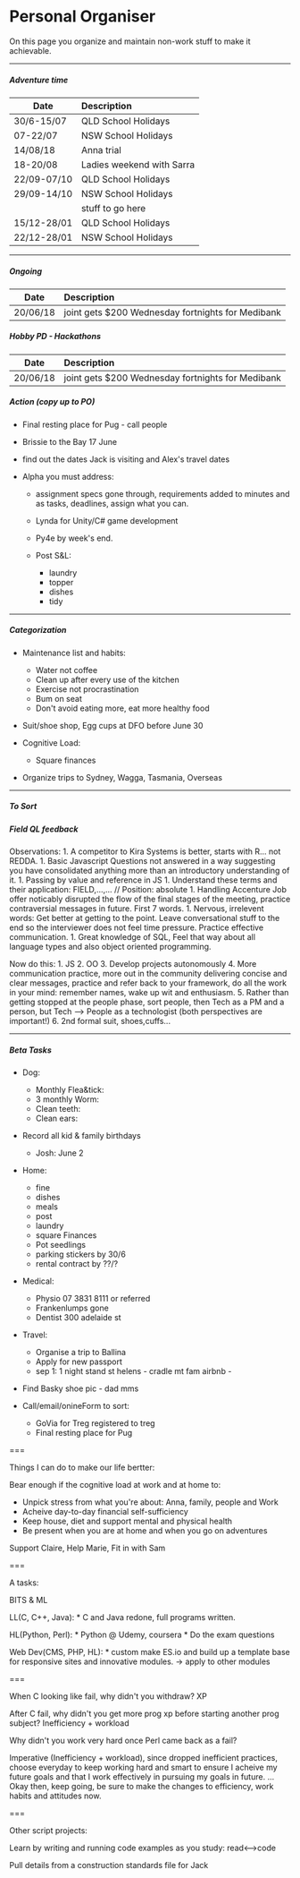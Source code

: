 # Personal Organiser

On this page you organize and maintain non-work stuff to make it achievable.

---

##### Adventure time

| Date     | Description                |
| -------- |:-------------------------- |
| 30/6-15/07 | QLD School Holidays |
| 07-22/07 | NSW School Holidays |
| 14/08/18 | Anna trial |
| 18-20/08 | Ladies weekend with Sarra |
| 22/09-07/10 | QLD School Holidays |
| 29/09-14/10 | NSW School Holidays |
|  | stuff to go here |
| 15/12-28/01 | QLD School Holidays |
| 22/12-28/01 | NSW School Holidays |

---

##### Ongoing

| Date     | Description                |
| -------- |:-------------------------- |
| 20/06/18 | joint gets $200 Wednesday fortnights for Medibank |

##### Hobby PD - Hackathons

| Date     | Description                |
| -------- |:-------------------------- |
| 20/06/18 | joint gets $200 Wednesday fortnights for Medibank |

##### Action (copy up to PO)

* Final resting place for Pug - call people
* Brissie to the Bay 17 June
* find out the dates Jack is visiting and Alex's travel dates

* Alpha you must address:
    * assignment specs gone through, requirements added to minutes and as tasks, deadlines, assign what you can.
    * Lynda for Unity/C# game development
    * Py4e by week's end.

    * Post S&L:
        * laundry
        * topper
        * dishes
        * tidy

---

##### Categorization



* Maintenance list and habits:
    * Water not coffee
    * Clean up after every use of the kitchen
    * Exercise not procrastination
    * Bum on seat
    * Don't avoid eating more, eat more healthy food


* Suit/shoe shop, Egg cups at DFO before June 30

* Cognitive Load:
    * Square finances

* Organize trips to Sydney, Wagga, Tasmania, Overseas

---

##### To Sort

##### Field QL feedback

Observations:
	1. A competitor to Kira Systems is better, starts with R... not REDDA.
	1. Basic Javascript Questions not answered in a way suggesting you have consolidated anything more than an introductory understanding of it.
    1. Passing by value and reference in JS
	1. Understand these terms and their application: FIELD,...,... // Position: absolute
	1. Handling Accenture Job offer noticably disrupted the flow of the final stages of the meeting, practice contraversial messages in future. First 7 words.
	1. Nervous, irrelevent words: Get better at getting to the point. Leave conversational stuff to the end so the interviewer does not feel time pressure. Practice effective communication.
	1. Great knowledge of SQL, Feel that way about all language types and also object oriented programming.

Now do this:
	1. JS
	2. OO
	3. Develop projects autonomously
	4. More communication practice, more out in the community delivering concise and clear messages, practice and refer back to your framework, do all the work in your mind: remember names, wake up wit and enthusiasm.
	5. Rather than getting stopped at the people phase, sort people, then Tech as a PM and a person, but Tech --> People as a technologist (both perspectives are important!)
	6. 2nd formal suit, shoes,cuffs...

---

##### Beta Tasks

* Dog:
    * Monthly Flea&tick:
    * 3 monthly Worm:  
    * Clean teeth:
    * Clean ears:

* Record all kid & family birthdays
    * Josh: June 2

* Home:
    * fine
    * dishes
    * meals
    * post
    * laundry
    * square Finances
    * Pot seedlings
    * parking stickers by 30/6
    * rental contract by ??/?

* Medical:
    * Physio 07 3831 8111 or referred
    * Frankenlumps gone
    * Dentist 300 adelaide st

* Travel:
    * Organise a trip to Ballina
    * Apply for new passport
    * sep 1: 1 night stand st helens - cradle mt fam airbnb -



* Find Basky shoe pic - dad mms

* Call/email/onineForm to sort:
    * GoVia for Treg registered to treg
    * Final resting place for Pug


===

Things I can do to make our life bertter:

Bear enough if the cognitive load at work and at home to:
- Unpick stress from what you're about: Anna, family, people and Work
- Acheive day-to-day financial self-sufficiency
- Keep house, diet and support mental and physical health
- Be present when you are at home and when you go on adventures

Support Claire, Help Marie, Fit in with Sam

===

A tasks:

BITS & ML

LL(C, C++, Java):
    * C and Java redone, full programs written.

HL(Python, Perl):
    * Python @ Udemy, coursera
    * Do the exam questions

Web Dev(CMS, PHP, HL):
    * custom make ES.io and build up a template base for responsive sites and innovative modules.
    -> apply to other modules

===

When C looking like fail, why didn't you withdraw?
XP

After C fail, why didn't you get more prog xp before starting another prog subject?
Inefficiency + workload

Why didn't you work very hard once Perl came back as a fail?

Imperative (Inefficiency + workload), since dropped inefficient practices, choose everyday to keep working hard and smart to ensure I acheive my future goals and that I work effectively in pursuing my goals in future.
...
Okay then, keep going, be sure to make the changes to efficiency, work habits and attitudes now.

===


Other script projects:

Learn by writing and running code examples as you study: read<-->code

Pull details from a construction standards file for Jack
